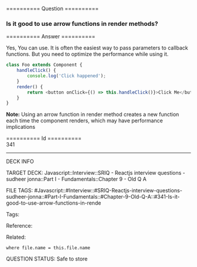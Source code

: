 ========== Question ==========  

### Is it good to use arrow functions in render methods?  

========== Answer ==========  

Yes, You can use. It is often the easiest way to pass parameters to callback
functions. But you need to optimize the performance while using it.

```javascript
class Foo extends Component {
    handleClick() {
        console.log('Click happened');
    }
    render() {
        return <button onClick={() => this.handleClick()}>Click Me</button>;
    }
}
```

**Note:** Using an arrow function in render method creates a new function each
time the component renders, which may have performance implications

========== Id ==========  
341

---

DECK INFO

TARGET DECK: Javascript::Interview::SRIQ - Reactjs interview questions - sudheer jonna::Part I - Fundamentals::Chapter 9 - Old Q A

FILE TAGS: #Javascript::#Interview::#SRIQ-Reactjs-interview-questions-sudheer-jonna::#Part-I-Fundamentals::#Chapter-9-Old-Q-A::#341-Is-it-good-to-use-arrow-functions-in-rende

Tags:

Reference:

Related:

```dataview
where file.name = this.file.name
```
QUESTION STATUS: Safe to store
